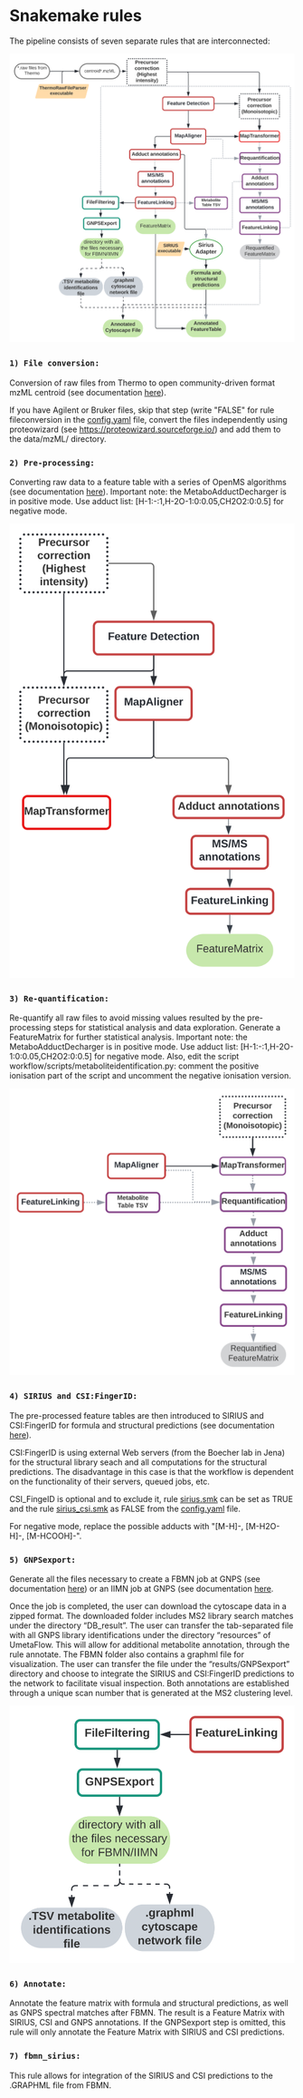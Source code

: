 # Snakemake rules 

The pipeline consists of seven separate rules that are interconnected:

![dag](/images/UmetaFlow.svg) 

### `1) File conversion:`

Conversion of raw files from Thermo to open community-driven format mzML centroid (see documentation [here](https://github.com/compomics/ThermoRawFileParser)).

If you have Agilent or Bruker files, skip that step (write "FALSE" for rule fileconversion in the [config.yaml](/config/config.yaml) file, convert the files independently using proteowizard (see https://proteowizard.sourceforge.io/) and add them to the data/mzML/ directory.

### `2) Pre-processing:`

Converting raw data to a feature table with a series of OpenMS algorithms (see documentation [here](https://abibuilder.cs.uni-tuebingen.de/archive/openms/Documentation/nightly/html/index.html)). Important note: the MetaboAdductDecharger is in positive mode. Use adduct list: [H-1:-:1,H-2O-1:0:0.05,CH2O2:0:0.5] for negative mode.

![dag](/images/Preprocessing.svg) 

### `3) Re-quantification:` 

Re-quantify all raw files to avoid missing values resulted by the pre-processing steps for statistical analysis and data exploration. Generate a FeatureMatrix for further statistical analysis. Important note: the MetaboAdductDecharger is in positive mode. Use adduct list: [H-1:-:1,H-2O-1:0:0.05,CH2O2:0:0.5] for negative mode. Also, edit the script workflow/scripts/metaboliteidentification.py: comment the positive ionisation part of the script and uncomment the negative ionisation version. 

![dag](/images/Re-quantification.svg) 

### `4) SIRIUS and CSI:FingerID:`

The pre-processed feature tables are then introduced to SIRIUS and CSI:FingerID for formula and structural predictions (see documentation [here](https://boecker-lab.github.io/docs.sirius.github.io/)).

CSI:FingerID is using external Web servers (from the Boecher lab in Jena) for the structural library seach and all computations for the structural predictions. The disadvantage in this case is that the workflow is dependent on the functionality of their servers, queued jobs, etc. 

CSI_FingeID is optional and to exclude it, rule [sirius.smk](sirius.smk) can be set as TRUE and the rule [sirius_csi.smk](sirius_csi.smk) as FALSE from the [config.yaml](/config/config.yaml) file.

For negative mode, replace the possible adducts with "[M-H]-, [M-H2O-H]-, [M-HCOOH]-".

### `5) GNPSexport:` 

Generate all the files necessary to create a FBMN job at GNPS (see documentation [here](https://ccms-ucsd.github.io/GNPSDocumentation/featurebasedmolecularnetworking-with-openms/)) or an IIMN job at GNPS (see documentation [here](https://ccms-ucsd.github.io/GNPSDocumentation/fbmn-iin/#iimn-networks-with-collapsed-ion-identity-edges). 

Once the job is completed, the user can download the cytoscape data in a zipped format. The downloaded folder includes MS2 library search matches under the directory “DB_result”. The user can transfer the tab-separated file with all GNPS library identifications under the directory “resources” of UmetaFlow. This will allow for additional metabolite annotation, through the rule annotate. The FBMN folder also contains a graphml file for visualization. The user can transfer the file under the “results/GNPSexport” directory and choose to integrate the SIRIUS and CSI:FingerID predictions to the network to facilitate visual inspection. Both annotations are established through a unique scan number that is generated at the MS2 clustering level.

![dag](/images/GNPSExport.svg) 

### `6) Annotate:`

Annotate the feature matrix with formula and structural predictions, as well as GNPS spectral matches after FBMN. The result is a Feature Matrix with SIRIUS, CSI and GNPS annotations. If the GNPSexport step is omitted, this rule will only annotate the Feature Matrix with SIRIUS and CSI predictions. 

### `7) fbmn_sirius:`

This rule allows for integration of the SIRIUS and CSI predictions to the .GRAPHML file from FBMN. 
